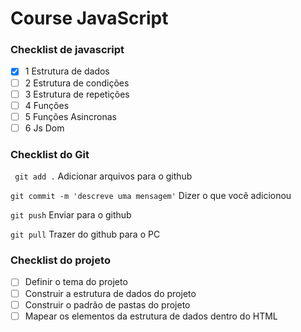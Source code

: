 # Course JavaScript

### Checklist de javascript

* [X]  1 Estrutura de dados
* [ ]  2 Estrutura de condições
* [ ]  3 Estrutura de repetições
* [ ]  4 Funções
* [ ]  5 Funções Asincronas
* [ ]  6 Js Dom

### Checklist do Git

` git add .` Adicionar arquivos para o github

`git commit -m 'descreve uma mensagem'` Dizer o que você adicionou

`git push` Enviar para o github

`git pull` Trazer do github para o PC

### Checklist do projeto

* [ ]  Definir o tema do projeto
* [ ]  Construir a estrutura de dados do projeto
* [ ]  Construir o padrão de pastas do projeto
* [ ]  Mapear os elementos da estrutura de dados dentro do HTML
